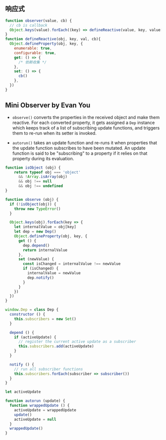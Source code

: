 ## 响应式

```javascript
function observer(value, cb) {
  // cb is callback
  Object.keys(value).forEach((key) => defineReactive(value, key, value[key], cb))
}
function defineReactive(obj, key, val, cb){
  Object.defineProperty(obj, key, {
    enumerable: true,
    configurable: true,
    get: () => {
      /* 依赖收集 */
    },
    set: () => {
      cb()
    },
  })
}
```

## Mini Observer by Evan You 
- `observe()` converts the properties in the received object and make them
  reactive. For each converted property, it gets assigned a `Dep` instance which keeps track of a list of subscribing update functions, and triggers them to re-run when its setter is invoked.

- `autorun()` takes an update function and re-runs it when properties that the
  update function subscribes to have been mutated. An update function is said
  to be "subscribing" to a property if it relies on that property during its
  evaluation.
```javascript
function isObject (obj) {
    return typeof obj === 'object'
      && !Array.isArray(obj)
      && obj !== null
      && obj !== undefined
}

function observe (obj) {
  if (!isObject(obj)) {
    throw new TypeError()
  }

  Object.keys(obj).forEach(key => {
    let internalValue = obj[key]
    let dep = new Dep()
    Object.defineProperty(obj, key, {
      get () {
        dep.depend()
        return internalValue
      },
      set (newValue) {
        const isChanged = internalValue !== newValue
        if (isChanged) {
          internalValue = newValue
          dep.notify()
        }
      }
    })
  })
}

window.Dep = class Dep {
  constructor () {
    this.subscribers = new Set()
  }

  depend () {
    if (activeUpdate) {
      // register the current active update as a subscriber
      this.subscribers.add(activeUpdate)
    }
  }

  notify () {
    // run all subscriber functions
    this.subscribers.forEach(subscriber => subscriber())
  }
}

let activeUpdate

function autorun (update) {
  function wrappedUpdate () {
    activeUpdate = wrappedUpdate
    update()
    activeUpdate = null
  }
  wrappedUpdate()
}
```

